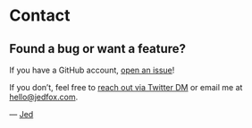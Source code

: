 #  Contact

## Found a bug or want a feature?

If you have a GitHub account, [open an issue](https://github.com/j-f1/ForceClickToRightClick/issues/new/choose)!

If you don’t, feel free to [reach out via Twitter DM](https://twitter.com/jed_fox1) or email me at [hello@jedfox.com](mailto:hello@jedfox.com).

— [Jed](https://jedfox.com/)

